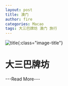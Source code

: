 ```yaml
---
layout: post
title: 澳门
author: fire
categories: Macao 
tags: 大三巴牌坊 澳门 旅行
---
```


![title](https://image.sideproject.cn/title/title_118.jpg){:class="image-title"}

大三巴牌坊
=========

---Read More---
